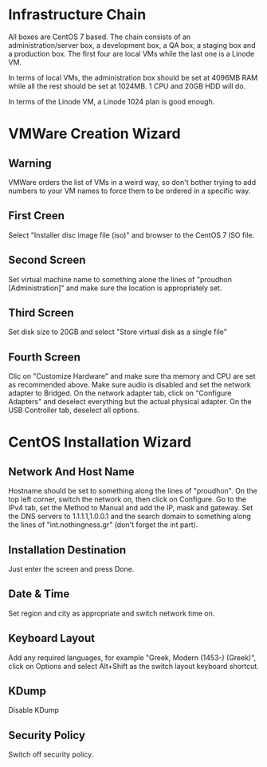 # Infrastructure Chain

All boxes are CentOS 7 based. The chain consists of an administration/server box, a development box, a QA box, a staging box and a production box. The first four are local VMs while the last one is a Linode VM.

In terms of local VMs, the administration box should be set at 4096MB RAM while all the rest should be set at 1024MB. 1 CPU and 20GB HDD will do.

In terms of the Linode VM, a Linode 1024 plan is good enough.

# VMWare Creation Wizard

## Warning

VMWare orders the list of VMs in a weird way, so don't bother trying to add numbers to your VM names to force them to be ordered in a specific way.

## First Creen

Select "Installer disc image file (iso)" and browser to the CentOS 7 ISO file.

## Second Screen

Set virtual machine name to something alone the lines of "proudhon [Administration]" and make sure the location is appropriately set.

## Third Screen

Set disk size to 20GB and select "Store virtual disk as a single file"

## Fourth Screen

Clic on "Customize Hardware" and make sure tha memory and CPU are set as recommended above. Make sure audio is disabled and set the network adapter to Bridged. On the network adapter tab, click on "Configure Adapters" and deselect everything but the actual physical adapter. On the USB Controller tab, deselect all options.

# CentOS Installation Wizard

## Network And Host Name

Hostname should be set to something along the lines of "proudhon". On the top left corner, switch the network on, then click on Configure. Go to the IPv4 tab, set the Method to Manual and add the IP, mask and gateway. Set the DNS servers to 1.1.1.1,1.0.0.1 and the search domain to something along the lines of "int.nothingness.gr" (don't forget the int part).

## Installation Destination

Just enter the screen and press Done.

## Date & Time

Set region and city as appropriate and switch network time on.

## Keyboard Layout

Add any required languages, for example "Greek, Modern (1453-) (Greek)", click on Options and select Alt+Shift as the switch layout keyboard shortcut.

## KDump

Disable KDump

## Security Policy

Switch off security policy.
